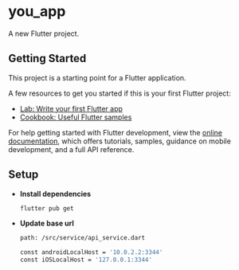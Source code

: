 # you_app

A new Flutter project.

## Getting Started

This project is a starting point for a Flutter application.

A few resources to get you started if this is your first Flutter project:

- [Lab: Write your first Flutter app](https://docs.flutter.dev/get-started/codelab)
- [Cookbook: Useful Flutter samples](https://docs.flutter.dev/cookbook)

For help getting started with Flutter development, view the
[online documentation](https://docs.flutter.dev/), which offers tutorials,
samples, guidance on mobile development, and a full API reference.

## Setup

- **Install dependencies**

    ```bash
    flutter pub get
    ```

- **Update base url**

    ```bash
    path: /src/service/api_service.dart

    const androidLocalHost = '10.0.2.2:3344'
    const iOSLocalHost = '127.0.0.1:3344'
    ```
